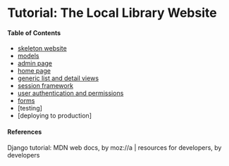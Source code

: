 # Tutorial: The Local Library Website

#### Table of Contents

- [skeleton website](https://github.com/ornwipa/ComIT_django/blob/master/tutorial_projects/01_skeleton_website.md)
- [models](https://github.com/ornwipa/ComIT_django/blob/master/tutorial_projects/02_models.md)
- [admin page](https://github.com/ornwipa/ComIT_django/blob/master/tutorial_projects/03_admin_site.md)
- [home page](https://github.com/ornwipa/ComIT_django/blob/master/tutorial_projects/04_home_page.md)
- [generic list and detail views](https://github.com/ornwipa/ComIT_django/blob/master/tutorial_projects/05_generic_list_and_detail_view.md)
- [session framework](https://github.com/ornwipa/ComIT_django/blob/master/tutorial_projects/06_session_framework.md)
- [user authentication and permissions](https://github.com/ornwipa/ComIT_django/blob/master/tutorial_projects/07_authentication_and_permissions.md)
- [forms](https://github.com/ornwipa/ComIT_django/blob/master/tutorial_projects/08_forms.md)
- [testing]
- [deploying to production]

#### References

Django tutorial: MDN web docs, by moz://a | resources for developers, by developers
